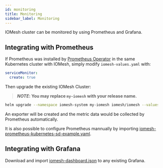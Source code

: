 ```yaml
---
id: monitoring
title: Monitoring
sidebar_label: Monitoring
---
```


IOMesh cluster can be monitored by using Prometheus and Grafana.

## Integrating with Prometheus

If Prometheus was installed by [Prometheus Operator][1] in the same Kubernetes cluster with IOMesh, simply modify `iomesh-values.yaml` with:

```yaml
serviceMonitor:
  create: true
```

Then upgrade the existing IOMesh Cluster:

> **_NOTE_: You may replace `my-iomesh` with your release name.**

```bash
helm upgrade --namespace iomesh-system my-iomesh iomesh/iomesh --values iomesh-values.yaml
```

An exporter will be created and the metric data would be collected by Prometheus automatically.

It is also possible to configure Prometheus mannually by importing [iomesh-prometheus-kubernetes-sd-example.yaml][4].

## Integrating with Grafana

Download and import [iomesh-dashboard.json][3] to any existing Grafana.

[1]: https://github.com/prometheus-operator/prometheus-operator
[2]: https://grafana.com/grafana/download
[3]: https://raw.githubusercontent.com/iomesh/docs/master/docs/assets/iomesh-operation/ioemsh-dashobard.json
[4]: https://raw.githubusercontent.com/iomesh/docs/master/docs/assets/iomesh-operation/iomesh-prometheus-kubernetes-sd-example.yaml

